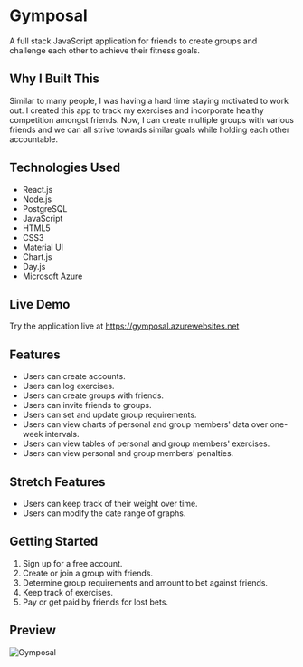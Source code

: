 # Gymposal

A full stack JavaScript application for friends to create groups and challenge each other to achieve their fitness goals.

## Why I Built This

Similar to many people, I was having a hard time staying motivated to work out. I created this app to track my exercises and incorporate healthy competition amongst friends. Now, I can create multiple groups with various friends and we can all strive towards similar goals while holding each other accountable.

## Technologies Used
- React.js
- Node.js
- PostgreSQL
- JavaScript
- HTML5
- CSS3
- Material UI
- Chart.js
- Day.js
- Microsoft Azure

## Live Demo

Try the application live at https://gymposal.azurewebsites.net

## Features
- Users can create accounts.
- Users can log exercises.
- Users can create groups with friends.
- Users can invite friends to groups.
- Users can set and update group requirements.
- Users can view charts of personal and group members' data over one-week intervals.
- Users can view tables of personal and group members' exercises.
- Users can view personal and group members' penalties.

## Stretch Features
- Users can keep track of their weight over time.
- Users can modify the date range of graphs.

## Getting Started

1. Sign up for a free account.
2. Create or join a group with friends.
3. Determine group requirements and amount to bet against friends.
4. Keep track of exercises.
5. Pay or get paid by friends for lost bets.

## Preview
![Gymposal](client/public/readme-preview.gif)
